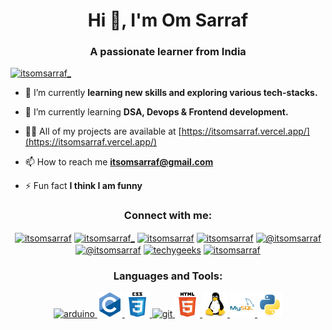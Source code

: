 <h1 align="center">Hi 👋, I'm Om Sarraf</h1>
<h3 align="center">A passionate learner from India</h3>

<p align="left"> <a href="https://twitter.com/itsomsarraf_" target="blank"><img src="https://img.shields.io/twitter/follow/itsomsarraf_?logo=twitter&style=for-the-badge" alt="itsomsarraf_" /></a> </p>

- 🔭 I’m currently **learning new skills and exploring various tech-stacks.**

- 🌱 I’m currently learning **DSA, Devops & Frontend development.**

- 👨‍💻 All of my projects are available at [https://itsomsarraf.vercel.app/](https://itsomsarraf.vercel.app/)

- 📫 How to reach me **itsomsarraf@gmail.com**

- ⚡ Fun fact **I think I am funny**

<!--
### Blogs posts
<!-- BLOG-POST-LIST:START -->
<!-- BLOG-POST-LIST:END -->


<h3 align="center">Connect with me:</h3>
<p align="center">
<a href="https://dev.to/itsomsarraf" target="_blank"><img align="center" src="https://raw.githubusercontent.com/rahuldkjain/github-profile-readme-generator/master/src/images/icons/Social/devto.svg" alt="itsomsarraf" height="30" width="40" /></a>
<a href="https://twitter.com/itsomsarraf_" target="_blank"><img align="center" src="https://raw.githubusercontent.com/rahuldkjain/github-profile-readme-generator/master/src/images/icons/Social/twitter.svg" alt="itsomsarraf_" height="30" width="40" /></a>
<a href="https://linkedin.com/in/itsomsarraf" target="_blank"><img align="center" src="https://raw.githubusercontent.com/rahuldkjain/github-profile-readme-generator/master/src/images/icons/Social/linked-in-alt.svg" alt="itsomsarraf" height="30" width="40" /></a>
<a href="https://instagram.com/itsomsarraf" target="_blank"><img align="center" src="https://raw.githubusercontent.com/rahuldkjain/github-profile-readme-generator/master/src/images/icons/Social/instagram.svg" alt="itsomsarraf" height="30" width="40" /></a>
<a href="https://hashnode.com/@itsomsarraf" target="_blank"><img align="center" src="https://raw.githubusercontent.com/rahuldkjain/github-profile-readme-generator/master/src/images/icons/Social/hashnode.svg" alt="@itsomsarraf" height="30" width="40" /></a>
<a href="https://medium.com/@itsomsarraf" target="_blank"><img align="center" src="https://raw.githubusercontent.com/rahuldkjain/github-profile-readme-generator/master/src/images/icons/Social/medium.svg" alt="@itsomsarraf" height="30" width="40" /></a>
<a href="https://www.youtube.com/c/techygeeks" target="_blank"><img align="center" src="https://raw.githubusercontent.com/rahuldkjain/github-profile-readme-generator/master/src/images/icons/Social/youtube.svg" alt="techygeeks" height="30" width="40" /></a>
<a href="https://www.leetcode.com/itsomsarraf" target="_blank"><img align="center" src="https://raw.githubusercontent.com/rahuldkjain/github-profile-readme-generator/master/src/images/icons/Social/leet-code.svg" alt="itsomsarraf" height="30" width="40" /></a>
</p>

<h3 align="center">Languages and Tools:</h3>
<p align="center"> <a href="https://www.arduino.cc/" target="_blank" rel="noreferrer"> <img src="https://cdn.worldvectorlogo.com/logos/arduino-1.svg" alt="arduino" width="40" height="40"/> </a> <a href="https://www.cprogramming.com/" target="_blank" rel="noreferrer"> <img src="https://raw.githubusercontent.com/devicons/devicon/master/icons/c/c-original.svg" alt="c" width="40" height="40"/> </a> <a href="https://www.w3schools.com/css/" target="_blank" rel="noreferrer"> <img src="https://raw.githubusercontent.com/devicons/devicon/master/icons/css3/css3-original-wordmark.svg" alt="css3" width="40" height="40"/> </a> <a href="https://git-scm.com/" target="_blank" rel="noreferrer"> <img src="https://www.vectorlogo.zone/logos/git-scm/git-scm-icon.svg" alt="git" width="40" height="40"/> </a> <a href="https://www.w3.org/html/" target="_blank" rel="noreferrer"> <img src="https://raw.githubusercontent.com/devicons/devicon/master/icons/html5/html5-original-wordmark.svg" alt="html5" width="40" height="40"/> </a> <a href="https://www.linux.org/" target="_blank" rel="noreferrer"> <img src="https://raw.githubusercontent.com/devicons/devicon/master/icons/linux/linux-original.svg" alt="linux" width="40" height="40"/> </a> <a href="https://www.mysql.com/" target="_blank" rel="noreferrer"> <img src="https://raw.githubusercontent.com/devicons/devicon/master/icons/mysql/mysql-original-wordmark.svg" alt="mysql" width="40" height="40"/> </a> <a href="https://www.python.org" target="_blank" rel="noreferrer"> <img src="https://raw.githubusercontent.com/devicons/devicon/master/icons/python/python-original.svg" alt="python" width="40" height="40"/> </a> </p>
